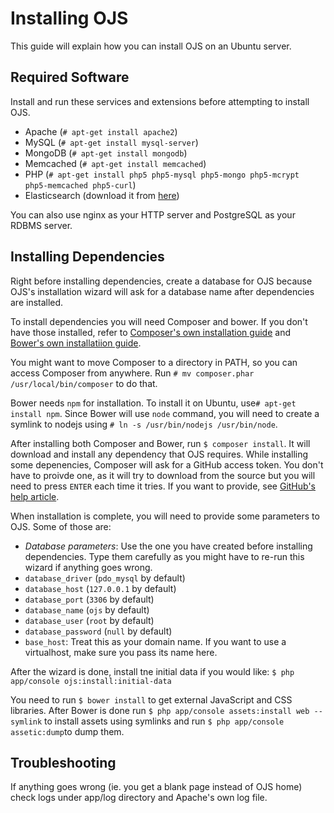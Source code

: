 Installing OJS
==============

This guide will explain how you can install OJS on an Ubuntu server.

Required Software
-----------------
Install and run these services and extensions before attempting to install OJS.

* Apache (`# apt-get install apache2`)
* MySQL (`# apt-get install mysql-server`)
* MongoDB (`# apt-get install mongodb`)
* Memcached (`# apt-get install memcached`)
* PHP (`# apt-get install php5 php5-mysql php5-mongo php5-mcrypt php5-memcached php5-curl`)
* Elasticsearch (download it from [here](https://www.elastic.co/downloads/elasticsearch))

You can also use nginx as your HTTP server and PostgreSQL as your RDBMS server.

Installing Dependencies
-----------------------
Right before installing dependencies, create a database for OJS because OJS's installation wizard will ask for a database name after dependencies are installed.

To install dependencies you will need Composer and bower. If you don't have those installed, refer to [Composer's own installation guide](https://getcomposer.org/doc/00-intro.md#installation-linux-unix-osx) and [Bower's own installatiion guide](http://bower.io/#install-bower).

You might want to move Composer to a directory in PATH, so you can access Composer from anywhere. Run `# mv composer.phar /usr/local/bin/composer` to do that.

Bower needs `npm` for installation. To install it on Ubuntu, use`# apt-get install npm`. Since Bower will use `node` command, you will need to create a symlink to nodejs using `# ln -s /usr/bin/nodejs /usr/bin/node`.

After installing both Composer and Bower, run `$ composer install`. It will download and install any dependency that OJS requires. While installing some depenencies, Composer will ask for a GitHub access token. You don't have to proivde one, as it will try to download from the source but you will need to press `ENTER` each time it tries. If you want to provide, see [GitHub's help article](https://help.github.com/articles/creating-an-access-token-for-command-line-use/).

When installation is complete, you will need to provide some parameters to OJS. Some of those are:

* *Database parameters*: Use the one you have created before installing dependencies. Type them carefully as you might have to re-run this wizard if anything goes wrong.
 * `database_driver` (`pdo_mysql` by default)
 * `database_host` (`127.0.0.1` by default)
 * `database_port` (`3306` by default)
 * `database_name` (`ojs` by default)
 * `database_user` (`root` by default)
 * `database_password` (`null` by default)
* `base_host`: Treat this as your domain name. If you want to use a virtualhost, make sure you pass its name here.

After the wizard is done, install tne initial data if you would like: `$ php app/console ojs:install:initial-data`

You need to run `$ bower install` to get external JavaScript and CSS libraries. After Bower is done  run `$ php app/console assets:install web --symlink` to install assets using symlinks and run `$ php app/console assetic:dump`to dump them.

Troubleshooting
----------------
If anything goes wrong (ie. you get a blank page instead of OJS home) check logs under app/log directory and Apache's own log file.